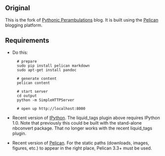 Original
--------
This is the fork of [Pythonic Perambulations](http://jakevdp.github.io)
blog. It is built using the [Pelican](http://blog.getpelican.com/)
blogging platform.

Requirements
------------

- Do this:

  ```
    # prepare
    sudo pip install pelican markdown
    sudo apt-get install pandoc

    # generate content 
    pelican content

    # start server
    cd output
    python -m SimpleHTTPServer
    
    # open up http://localhost:8000
  ```

- Recent version of [IPython](http://github.com/ipython/ipython).  The
  liquid_tags plugin above requires IPython 1.0.  Note that previously
  this could be built with the stand-alone nbconvert package.  That
  no longer works with the recent liquid_tags plugin.

- Recent version of [Pelican](http://github.com/getpelican/pelican).  For
  the static paths (downloads, images, figures, etc.) to appear in the right
  place, Pelican 3.3+ must be used.